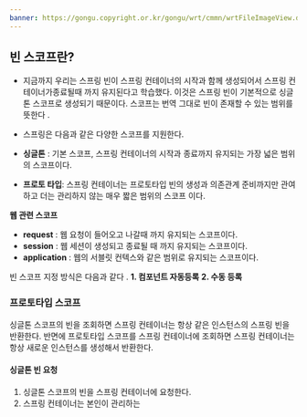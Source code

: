 ```yaml
---
banner: https://gongu.copyright.or.kr/gongu/wrt/cmmn/wrtFileImageView.do?wrtSn=11288959&filePath=L2Rpc2sxL25ld2RhdGEvMjAxNS8wMi9DTFM2OS9OVVJJXzAwMV8wNDQ1X251cmltZWRpYV8yMDE1MTIwMw==&thumbAt=Y&thumbSe=b_tbumb&wrtTy=10006
---
```

## 빈 스코프란? 
- 지금까지 우리는 스프링 빈이 스프링 컨테이너의 시작과 함께 생성되어서 스프링 컨테이너가종료될때 까지 유지된다고 학습했다.  이것은 스프링 빈이 기본적으로 싱글톤 스코프로 생성되기 때문이다. 스코프는 번역 그대로 빈이 존재할 수 있는 범위를 뜻한다 .

- 스프링은 다음과 같은 다양한 스코프를 지원한다. 
- **싱글톤** : 기본 스코프, 스프링 컨테이너의 시작과 종료까지 유지되는 가장 넓은 범위의 스코프이다. 
- **프로토 타입**: 스프링 컨테이너는 프로토타입 빈의 생성과 의존관계 준비까지만 관여하고 더는 관리하지 않는 매우 짧은 범위의 스코프 이다. 

**웹 관련 스코프**
- **request** : 웹 요청이 들어오고 나갈때 까지 유지되는 스코프이다. 
- **session** : 웹 세션이 생성되고 종료될 때 까지 유지되는 스코프이다. 
- **application** : 웹의 서블릿 컨텍스와 같은 범위로 유지되는 스코프이다. 
  
  
 빈 스코프 지정 방식은 다음과 같다 .
 **1. 컴포넌트 자동등록**
 **2. 수동 등록**

### 프로토타입 스코프
싱글톤 스코프의 빈을 조회하면 스프링 컨테이너는 항상 같은 인스턴스의 스프링 빈을 반환한다. 반면에 프로토타입 스코프를 스프링 컨테이너에 조회하면 스프링 컨테이너는 항상 새로운 인스턴스를 생성해서 반환한다. 

#### 싱글톤 빈 요청
1. 싱글톤 스코프의 빈을 스프링 컨테이너에 요청한다. 
2. 스프링 컨테이너는 본인이 관리하는  